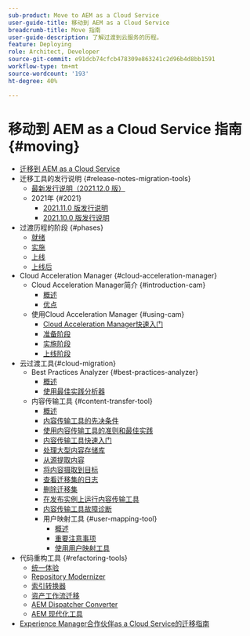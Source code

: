 ```yaml
---
sub-product: Move to AEM as a Cloud Service
user-guide-title: 移动到 AEM as a Cloud Service
breadcrumb-title: Move 指南
user-guide-description: 了解过渡到云服务的历程。
feature: Deploying
role: Architect, Developer
source-git-commit: e91dcb74cfcb478309e863241c2d96b4d8bb1591
workflow-type: tm+mt
source-wordcount: '193'
ht-degree: 40%

---
```



# 移动到 AEM as a Cloud Service 指南 {#moving}

+ [迁移到 AEM as a Cloud Service](/help/move-to-cloud-service/home.md)
+ 迁移工具的发行说明 {#release-notes-migration-tools}
   + [最新发行说明（2021.12.0 版）](/help/move-to-cloud-service/release-notes/release-notes-migration-tools-current.md)
   + 2021年 {#2021}
      + [2021.11.0 版发行说明](/help/move-to-cloud-service/release-notes/release-notes-migration-tools-2021-11-0.md)
      + [2021.10.0 版发行说明](/help/move-to-cloud-service/release-notes/release-notes-migration-tools-2021-10-0.md)
+ 过渡历程的阶段 {#phases}
   + [就绪](/help/move-to-cloud-service/migration-readiness.md)
   + [实施](/help/move-to-cloud-service/migration-implementation.md)
   + [上线](/help/move-to-cloud-service/migration-go-live.md)
   + [上线后](/help/move-to-cloud-service/migration-post-go-live.md)
+ Cloud Acceleration Manager {#cloud-acceleration-manager}
   + Cloud Acceleration Manager简介 {#introduction-cam}
      + [概述](/help/move-to-cloud-service/cloud-acceleration-manager/introduction/overview-cam.md)
      + [优点](/help/move-to-cloud-service/cloud-acceleration-manager/introduction/benefits-cam.md)
   + 使用Cloud Acceleration Manager {#using-cam}
      + [Cloud Acceleration Manager快速入门](/help/move-to-cloud-service/cloud-acceleration-manager/using-cam/getting-started-cam.md)
      + [准备阶段](/help/move-to-cloud-service/cloud-acceleration-manager/using-cam/cam-readiness-phase.md)
      + [实施阶段](/help/move-to-cloud-service/cloud-acceleration-manager/using-cam/cam-implementation-phase.md)
      + [上线阶段](/help/move-to-cloud-service/cloud-acceleration-manager/using-cam/cam-golive-phase.md)
+ 云过渡工具{#cloud-migration}
   + Best Practices Analyzer {#best-practices-analyzer}
      + [概述](/help/move-to-cloud-service/best-practices-analyzer/overview-best-practices-analyzer.md)
      + [使用最佳实践分析器](/help/move-to-cloud-service/best-practices-analyzer/using-best-practices-analyzer.md)
   + 内容传输工具 {#content-transfer-tool}
      + [概述](/help/move-to-cloud-service/content-transfer-tool/using-content-transfer-tool/overview-content-transfer-tool.md)
      + [内容传输工具的先决条件](/help/move-to-cloud-service/content-transfer-tool/using-content-transfer-tool/prerequisites-content-transfer-tool.md)
      + [使用内容传输工具的准则和最佳实践](/help/move-to-cloud-service/content-transfer-tool/using-content-transfer-tool/guidelines-best-practices-content-transfer-tool.md)
      + [内容传输工具快速入门](/help/move-to-cloud-service/content-transfer-tool/using-content-transfer-tool/getting-started-content-transfer-tool.md)
      + [处理大型内容存储库](/help/move-to-cloud-service/content-transfer-tool/using-content-transfer-tool/handling-large-content-repositories.md)
      + [从源提取内容](/help/move-to-cloud-service/content-transfer-tool/using-content-transfer-tool/extracting-content.md)
      + [将内容摄取到目标](/help/move-to-cloud-service/content-transfer-tool/using-content-transfer-tool/ingesting-content.md)
      + [查看迁移集的日志](/help/move-to-cloud-service/content-transfer-tool/using-content-transfer-tool/viewing-logs.md)
      + [删除迁移集](/help/move-to-cloud-service/content-transfer-tool/using-content-transfer-tool/deleting-migrationset.md)
      + [在发布实例上运行内容传输工具](/help/move-to-cloud-service/content-transfer-tool/using-content-transfer-tool/running-content-transfer-tool-publish-instance.md)
      + [内容传输工具故障诊断](/help/move-to-cloud-service/content-transfer-tool/using-content-transfer-tool/troubleshooting-content-transfer-tool.md)
      + 用户映射工具 {#user-mapping-tool}
         + [概述](/help/move-to-cloud-service/content-transfer-tool/user-mapping-tool/overview-user-mapping-tool.md)
         + [重要注意事项](/help/move-to-cloud-service/content-transfer-tool/user-mapping-tool/considerations-user-mapping-tool.md)
         + [使用用户映射工具](/help/move-to-cloud-service/content-transfer-tool/user-mapping-tool/using-user-mapping-tool.md)
+ 代码重构工具 {#refactoring-tools}
   + [统一体验](/help/move-to-cloud-service/unified-experience.md)
   + [Repository Modernizer](/help/move-to-cloud-service/refactoring-tools/repo-modernizer.md)
   + [索引转换器](/help/move-to-cloud-service/refactoring-tools/index-converter.md)
   + [资产工作流迁移](/help/move-to-cloud-service/moving-to-aem-assets/asset-workflow-migration-tool.md)
   + [AEM Dispatcher Converter](/help/move-to-cloud-service/refactoring-tools/dispatcher-transformation-utility-tools.md)
   + [AEM 现代化工具](/help/move-to-cloud-service/refactoring-tools/aem-modernization-tools.md)
+ [Experience Manager合作伙伴as a Cloud Service的迁移指南](/help/move-to-cloud-service/getting-started.md)
